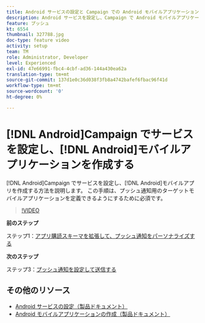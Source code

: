 ```yaml
---
title: Android サービスの設定と Campaign での Android モバイルアプリケーションの作成
description: Android サービスを設定し、Campaign で Android モバイルアプリケーションを作成する方法について説明します。 これは、Neotrip アプリをプッシュ通知のターゲットとして定義するために必須です。
feature: プッシュ
kt: 6554
thumbnail: 327788.jpg
doc-type: feature video
activity: setup
team: TM
role: Administrator, Developer
level: Experienced
exl-id: 47e66991-fbc4-4cbf-ad36-144a430ea62a
translation-type: tm+mt
source-git-commit: 137d1e0c36d038f3fb8a4742bafef6fbac96f41d
workflow-type: tm+mt
source-wordcount: '0'
ht-degree: 0%

---
```


# [!DNL Android]Campaign でサービスを設定し、[!DNL Android]モバイルアプリケーションを作成する

[!DNL Android]Campaign でサービスを設定し、[!DNL Android]モバイルアプリを作成する方法を説明します。 この手順は、プッシュ通知用のターゲットモバイルアプリケーションを定義できるようにするために必須です。

>[!VIDEO](https://video.tv.adobe.com/v/327788?quality=12)

**前のステップ**

ステップ1：[アプリ購読スキーマを拡張して、プッシュ通知をパーソナライズする](/help/tutorial-getting-started-with-push-notifications-for-android/extending-the-app-subscription-schema.md)

**次のステップ**

ステップ3：[プッシュ通知を設定して送信する](/help/tutorial-getting-started-with-push-notifications-for-android/configuring-and-sending-push-notifications.md)

## その他のリソース

* [Android サービスの設定（製品ドキュメント）](https://experienceleague.adobe.com/docs/campaign-classic/using/sending-messages/sending-push-notifications/configure-the-mobile-app/configuring-the-mobile-application-android.html?lang=ja#configuring-android-service)
* [Android モバイルアプリケーションの作成（製品ドキュメント）](https://experienceleague.adobe.com/docs/campaign-classic/using/sending-messages/sending-push-notifications/configure-the-mobile-app/configuring-the-mobile-application-android.html?lang=ja#creating-android-app)
